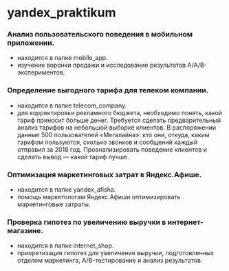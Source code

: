 # yandex_praktikum

### Анализ пользовательского поведения в мобильном приложении.
- находится в папке mobile_app.
- изучение воронки продажи и исследование результатов A/A/B-экспериментов.

### Определение выгодного тарифа для телеком компании.
- находится в папке telecom_company.
- для корректировки рекламного бюджета, необходимо понять, какой тариф приносит больше денег. Требуется сделать предварительный анализ тарифов на небольшой выборке клиентов. В распоряжении данные 500 пользователей «Мегалайна»: кто они, откуда, каким тарифом пользуются, сколько звонков и сообщений каждый отправил за 2018 год. Проанализировать поведение клиентов и сделать вывод — какой тариф лучше.

### Оптимизация маркетинговых затрат в Яндекс.Афише.
- находится в папке yandex_afisha.
- помощь маркетологам Яндекс.Афиши оптимизировать маркетинговые затраты.

### Проверка гипотез по увеличению выручки в интернет-магазине.
- находится в папке internet_shop.
- приоретизация гипотез для увеличения выручки, подготовленных отделом маркетинга, A/B-тестирование и анализ результатов.
